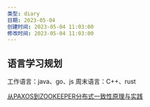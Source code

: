 ```yaml
---
类型: diary
日期: 2023-05-04
创建时间: 2023-05-04 11:03:00
修改时间: 2023-05-04 11:03:00
---
```


## 语言学习规划

工作语言：java、go、js
周末语言：C++、rust

[从PAXOS到ZOOKEEPER分布式一致性原理与实践](附件/从PAXOS到ZOOKEEPER分布式一致性原理与实践.md)

